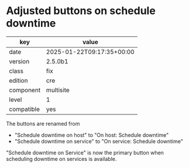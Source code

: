 [//]: # (werk v2)
# Adjusted buttons on schedule downtime

key        | value
---------- | ---
date       | 2025-01-22T09:17:35+00:00
version    | 2.5.0b1
class      | fix
edition    | cre
component  | multisite
level      | 1
compatible | yes

The buttons are renamed from

* "Schedule downtime on host" to "On host: Schedule downtime"
* "Schedule downtime on service" to "On service: Schedule downtime"

"Schedule downtime on Service" is now  the primary button when scheduling downtime on services is available.
